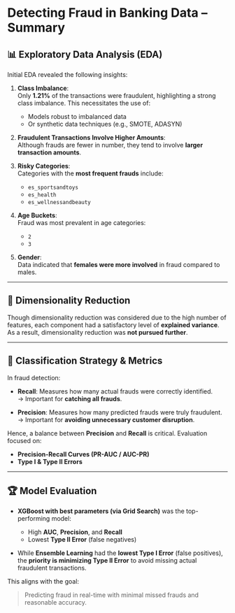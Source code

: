 # Detecting Fraud in Banking Data – Summary

## 📊 Exploratory Data Analysis (EDA)

Initial EDA revealed the following insights:

1. **Class Imbalance**:  
   Only **1.21%** of the transactions were fraudulent, highlighting a strong class imbalance. This necessitates the use of:
   - Models robust to imbalanced data
   - Or synthetic data techniques (e.g., SMOTE, ADASYN)

2. **Fraudulent Transactions Involve Higher Amounts**:  
   Although frauds are fewer in number, they tend to involve **larger transaction amounts**.

3. **Risky Categories**:  
   Categories with the **most frequent frauds** include:
   - `es_sportsandtoys`
   - `es_health`
   - `es_wellnessandbeauty`

4. **Age Buckets**:  
   Fraud was most prevalent in age categories:
   - `2`
   - `3`

5. **Gender**:  
   Data indicated that **females were more involved** in fraud compared to males.

---

## 🧠 Dimensionality Reduction

Though dimensionality reduction was considered due to the high number of features, each component had a satisfactory level of **explained variance**. As a result, dimensionality reduction was **not pursued further**.

---

## 🎯 Classification Strategy & Metrics

In fraud detection:

- **Recall**: Measures how many actual frauds were correctly identified.  
  → Important for **catching all frauds**.

- **Precision**: Measures how many predicted frauds were truly fraudulent.  
  → Important for **avoiding unnecessary customer disruption**.

Hence, a balance between **Precision** and **Recall** is critical. Evaluation focused on:
- **Precision-Recall Curves (PR-AUC / AUC-PR)**
- **Type I & Type II Errors**

---

## 🏆 Model Evaluation

- **XGBoost with best parameters (via Grid Search)** was the top-performing model:
  - High **AUC**, **Precision**, and **Recall**
  - Lowest **Type II Error** (false negatives)

- While **Ensemble Learning** had the **lowest Type I Error** (false positives), the **priority is minimizing Type II Error** to avoid missing actual fraudulent transactions.

This aligns with the goal:  
> Predicting fraud in real-time with minimal missed frauds and reasonable accuracy.

